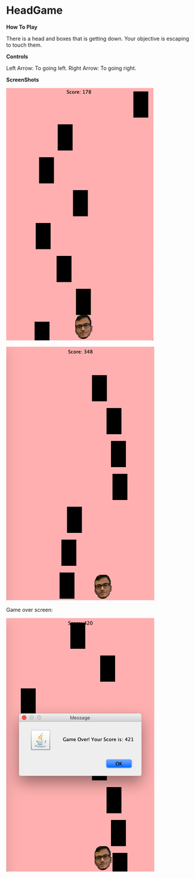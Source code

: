 # HeadGame

**How To Play**


There is a head and boxes that is getting down.
Your objective is escaping to touch them.


**Controls**


Left Arrow: To going left.
Right Arrow: To going right.

**ScreenShots**


![Screenshot](Screenshots/screenshot1.png)

![Screenshot](Screenshots/screenshot2.png)

Game over screen:

![Screenshot](Screenshots/screenshot3.png)

